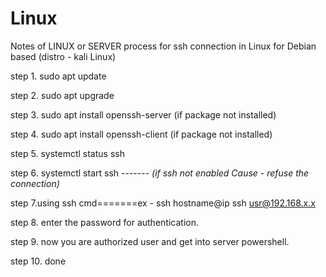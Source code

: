 # Linux
Notes of LINUX or SERVER
process for ssh connection in Linux for Debian based (distro - kali Linux) 

step 1. sudo apt update

step 2. sudo apt upgrade

step 3. sudo apt install  openssh-server (if package not installed)

step 4. sudo apt install openssh-client (if package not installed)

step 5. systemctl status ssh

step 6. systemctl start ssh ------- *(if ssh not enabled Cause - refuse the connection)*

step 7.using ssh cmd=======ex - ssh hostname@ip  ssh usr@192.168.x.x

step 8. enter the password for authentication.

step 9. now you are authorized user and get into server powershell.

step 10. done

